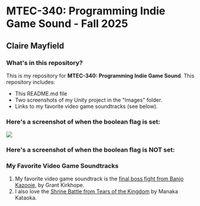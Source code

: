 # MTEC-340: Programming Indie Game Sound - Fall 2025
## Claire Mayfield


### What's in this repository?
This is my repository for **MTEC-340: Programming Indie Game Sound**. This repository includes: 
- This README.md file
- Two screenshots of my Unity project in the "Images" folder. 
- Links to my favorite video game soundtracks (see below). 

### Here's a screenshot of when the boolean flag is set:
![](img/IsSet.png)

### Here's a screenshot of when the boolean flag is NOT set:


### My Favorite Video Game Soundtracks
1. My favorite video game soundtrack is the [final boss fight from Banjo Kazooie](https://youtu.be/k89y_LZuSYU?feature=shared), by Grant Kirkhope. 
2. I also love the [Shrine Battle from Tears of the Kingdom](https://www.youtube.com/watch?v=pVoQZp0sxCY) by Manaka Kataoka. 

